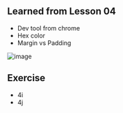 ## Learned from Lesson 04
- Dev tool from chrome
- Hex color
- Margin vs Padding

![image](https://user-images.githubusercontent.com/125558428/232200326-c39f8c28-5ed9-4ebc-b7b1-1a60d90c780b.png)


## Exercise
- 4i
- 4j